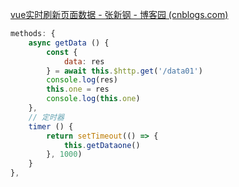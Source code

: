 [vue实时刷新页面数据 - 张新钢 - 博客园 (cnblogs.com)](https://www.cnblogs.com/zxg-code/p/13972696.html)

```js
methods: { 
	async getData () { 
		const { 
			data: res 
		} = await this.$http.get('/data01') 
		console.log(res) 
		this.one = res 
		console.log(this.one) 
	}, 
	// 定时器 
	timer () { 
		return setTimeout(() => { 
			this.getDataone() 
		}, 1000) 
	} 
},
```
